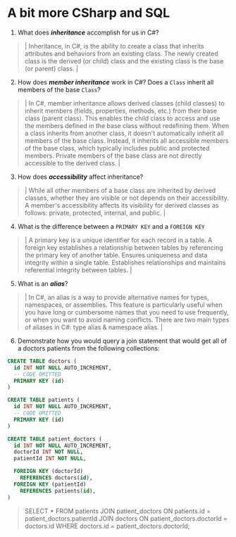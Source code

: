 # A bit more CSharp and SQL
1. What does ***inheritance*** accomplish for us in C#?

  > | Inheritance, in C#, is the ability to create a class that inherits attributes and behaviors from an existing class. The newly created class is the derived (or child) class and the existing class is the base (or parent) class. |

2. How does ***member inheritance*** work in C#? Does a `Class` inherit all members of the base `Class`?

  > | In C#, member inheritance allows derived classes (child classes) to inherit members (fields, properties, methods, etc.) from their base class (parent class). This enables the child class to access and use the members defined in the base class without redefining them. When a class inherits from another class, it doesn't automatically inherit all members of the base class. Instead, it inherits all accessible members of the base class, which typically includes public and protected members. Private members of the base class are not directly accessible to the derived class. |

3. How does ***accessibility*** affect inheritance?

  > | While all other members of a base class are inherited by derived classes, whether they are visible or not depends on their accessibility. A member's accessibility affects its visibility for derived classes as follows: private, protected, internal, and public. |

4. What is the difference between a `PRIMARY KEY` and a `FOREIGN KEY`

  > | A primary key is a unique identifier for each record in a table. A foreign key establishes a relationship between tables by referencing the primary key of another table. Ensures uniqueness and data integrity within a single table. Establishes relationships and maintains referential integrity between tables. |

5. What is an ***alias***?

  > | In C#, an alias is a way to provide alternative names for types, namespaces, or assemblies. This feature is particularly useful when you have long or cumbersome names that you need to use frequently, or when you want to avoid naming conflicts. There are two main types of aliases in C#: type alias & namespace alias. |

6. Demonstrate how you would query a join statement that would get all of a doctors patients from the following collections:

  ```SQL
  CREATE TABLE doctors (
    id INT NOT NULL AUTO_INCREMENT,
    -- CODE OMITTED
    PRIMARY KEY (id)
  )

  CREATE TABLE patients (
    id INT NOT NULL AUTO_INCREMENT,
    -- CODE OMITTED
    PRIMARY KEY (id)
  )

  CREATE TABLE patient_doctors (
    id INT NOT NULL AUTO_INCREMENT,
    doctorId INT NOT NULL,
    patientId INT NOT NULL,

    FOREIGN KEY (doctorId)
      REFERENCES doctors(id),
    FOREIGN KEY (patientId)
      REFERENCES patients(id),
  )

  ```

  > SELECT *
  > FROM patients
  > JOIN patient_doctors ON patients.id = patient_doctors.patientId
  > JOIN doctors ON patient_doctors.doctorId = doctors.id
  > WHERE doctors.id = patient_doctors.doctorId;
